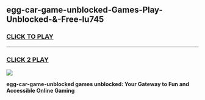 
## egg-car-game-unblocked-Games-Play-Unblocked-&-Free-lu745
<h3>
<a href="https://premium76.site?title=egg-car-game-unblocked&ref=24A">CLICK TO PLAY</a></h3>
<hr>

<h3>
<a href="https://premium76.site?title=egg-car-game-unblocked&ref=24A">CLICK 2 PLAY</a>
  
</h3>

<a href="https://premium76.site?title=egg-car-game-unblocked&ref=24A"><img src="https://clearcache.store/games.png"></a>


**egg-car-game-unblocked games unblocked: Your Gateway to Fun and Accessible Online Gaming**
